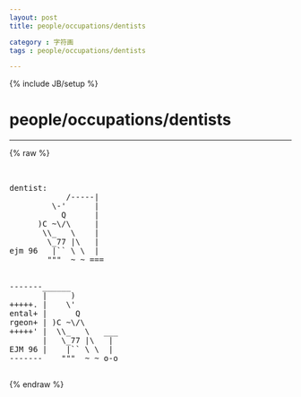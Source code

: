 ```yaml
---
layout: post
title: people/occupations/dentists
category : 字符画
tags : people/occupations/dentists
---
```

{% include JB/setup %}
# people/occupations/dentists
---
{% raw %}
<pre>


dentist:
            /-----|
         \-&#039;      |
           Q      |
      )C ~\/\     |
       \\_   \    |
        \_77 |\   |
ejm 96   |`` \ \  |
        &quot;&quot;&quot;  ~ ~ ===


-------______
       |     )
+++++. |    \&#039;
ental+ |      Q
rgeon+ | )C ~\/\
+++++&#039; |  \\_   \   ___
       |   \_77 |\   |
EJM 96 |    |`` \ \  |
-------    &quot;&quot;&quot;  ~ ~ o-o
 </pre>
{% endraw %}
